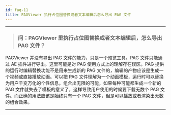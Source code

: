 ```yaml
---
id: faq-11
title: PAGViewer 执行占位图替换或者文本编辑后怎么导出 PAG 文件
---
```


---

> ### 问：PAGViewer 里执行占位图替换或者文本编辑后，怎么导出 PAG 文件？
PAGViewer 并没有导出 PAG 文件的能力，只是一个预览工具。PAG 文件只能通过 AE 插件进行导出。这里可能是对 PAG 使用方式上的理解存在误区。PAG 提供的运行时编辑替换功能不是用来生成新的 PAG 文件的，编辑的产物应该是生成一个视频或直接播放动画。可以把 PAG 文件理解为一个动画模板，运行时可以替换为用户千变万化的个性信息，组合出无限的可能，如果每种可能都生成一个新的PAG 文件就失去了模板的意义了，这样导致用户使用的时候要下载无数个 PAG 文件。而正确的用法应该是始终只有一个 PAG 文件，但是可以播放或者渲染出无数的组合效果。

---